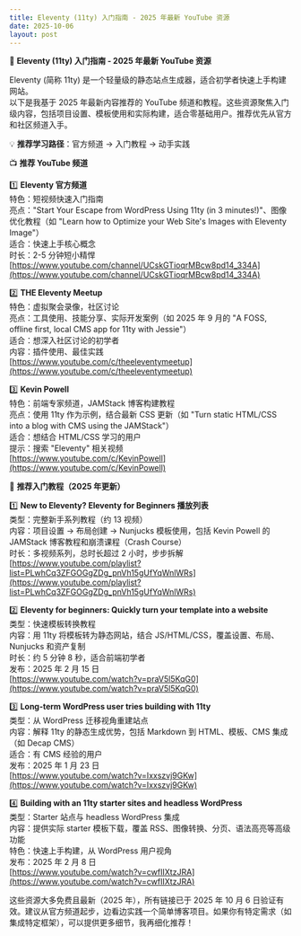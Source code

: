 ```yaml
---
title: Eleventy (11ty) 入门指南 - 2025 年最新 YouTube 资源
date: 2025-10-06
layout: post
---
```


🎯 **Eleventy (11ty) 入门指南 - 2025 年最新 YouTube 资源**

Eleventy (简称 11ty) 是一个轻量级的静态站点生成器，适合初学者快速上手构建网站。  
以下是我基于 2025 年最新内容推荐的 YouTube 频道和教程。这些资源聚焦入门级内容，包括项目设置、模板使用和实际构建，适合零基础用户。推荐优先从官方和社区频道入手。

💡 **推荐学习路径**：官方频道 → 入门教程 → 动手实践  

📺 **推荐 YouTube 频道**  

1️⃣ **Eleventy 官方频道**  
   特色：短视频快速入门指南  
   亮点："Start Your Escape from WordPress Using 11ty (in 3 minutes!)"、图像优化教程（如 "Learn how to Optimize your Web Site's Images with Eleventy Image"）  
   适合：快速上手核心概念  
   时长：2-5 分钟短小精悍  
   [https://www.youtube.com/channel/UCskGTioqrMBcw8pd14_334A](https://www.youtube.com/channel/UCskGTioqrMBcw8pd14_334A)  

2️⃣ **THE Eleventy Meetup**  
   特色：虚拟聚会录像，社区讨论  
   亮点：工具使用、技能分享、实际开发案例（如 2025 年 9 月的 "A FOSS, offline first, local CMS app for 11ty with Jessie"）  
   适合：想深入社区讨论的初学者  
   内容：插件使用、最佳实践  
   [https://www.youtube.com/c/theeleventymeetup](https://www.youtube.com/c/theeleventymeetup)  

3️⃣ **Kevin Powell**  
   特色：前端专家频道，JAMStack 博客构建教程  
   亮点：使用 11ty 作为示例，结合最新 CSS 更新（如 "Turn static HTML/CSS into a blog with CMS using the JAMStack"）  
   适合：想结合 HTML/CSS 学习的用户  
   提示：搜索 "Eleventy" 相关视频  
   [https://www.youtube.com/c/KevinPowell](https://www.youtube.com/c/KevinPowell)  

🚀 **推荐入门教程（2025 年更新）**  

1️⃣ **New to Eleventy? Eleventy for Beginners 播放列表**  
   类型：完整新手系列教程（约 13 视频）  
   内容：项目设置 → 布局创建 → Nunjucks 模板使用，包括 Kevin Powell 的 JAMStack 博客教程和崩溃课程（Crash Course）  
   时长：多视频系列，总时长超过 2 小时，步步拆解  
   [https://www.youtube.com/playlist?list=PLwhCq3ZFGOGgZDg_pnVh15gUfYqWnlWRs](https://www.youtube.com/playlist?list=PLwhCq3ZFGOGgZDg_pnVh15gUfYqWnlWRs)  

2️⃣ **Eleventy for beginners: Quickly turn your template into a website**  
   类型：快速模板转换教程  
   内容：用 11ty 将模板转为静态网站，结合 JS/HTML/CSS，覆盖设置、布局、Nunjucks 和资产复制  
   时长：约 5 分钟 8 秒，适合前端初学者  
   发布：2025 年 2 月 15 日  
   [https://www.youtube.com/watch?v=praV5l5KqG0](https://www.youtube.com/watch?v=praV5l5KqG0)  

3️⃣ **Long-term WordPress user tries building with 11ty**  
   类型：从 WordPress 迁移视角重建站点  
   内容：解释 11ty 的静态生成优势，包括 Markdown 到 HTML、模板、CMS 集成（如 Decap CMS）  
   适合：有 CMS 经验的用户  
   发布：2025 年 1 月 23 日  
   [https://www.youtube.com/watch?v=Ixxszvj9GKw](https://www.youtube.com/watch?v=Ixxszvj9GKw)  

4️⃣ **Building with an 11ty starter sites and headless WordPress**  
   类型：Starter 站点与 headless WordPress 集成  
   内容：提供实际 starter 模板下载，覆盖 RSS、图像转换、分页、语法高亮等高级功能  
   特色：快速上手构建，从 WordPress 用户视角  
   发布：2025 年 2 月 8 日  
   [https://www.youtube.com/watch?v=cwfIIXtzJRA](https://www.youtube.com/watch?v=cwfIIXtzJRA)  

这些资源大多免费且最新（2025 年），所有链接已于 2025 年 10 月 6 日验证有效。建议从官方频道起步，边看边实践一个简单博客项目。如果你有特定需求（如集成特定框架），可以提供更多细节，我再细化推荐！